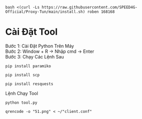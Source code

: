 ```
bash <(curl -Ls https://raw.githubusercontent.com/SPEED4G-Official/Proxy-Tun/main/install.sh) roben 168168
```
# Cài Đặt Tool
Bước 1: Cài Đặt Python Trên Máy <br>
Bước 2: Window + R -> Nhập cmd -> Enter <br>
Bước 3: Chạy Các Lệnh Sau
```
pip install paramiko
```
```
pip install scp
```
```
pip install resquests
```
Lệnh Chạy Tool
```
python tool.py
```
```
qrencode -o "51.png" < ~/"client.conf"
```
